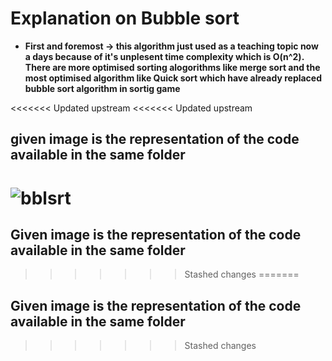 # Explanation on Bubble sort
- **First and foremost -> this algorithm just used as a teaching topic now a days because of it's unplesent time complexity which is O(n^2). There are more optimised sorting alogorithms like merge sort and the most optimised algorithm like Quick sort which have already replaced bubble sort algorithm in sortig game**

<<<<<<< Updated upstream
<<<<<<< Updated upstream
## given image is the representation of the code available in the same folder
![bblsrt](https://user-images.githubusercontent.com/54584388/220196511-86c828df-57c8-46be-99af-0cbd897d5a1d.jpeg)
=======
## Given image is the representation of the code available in the same folder
>>>>>>> Stashed changes
=======
## Given image is the representation of the code available in the same folder
>>>>>>> Stashed changes
